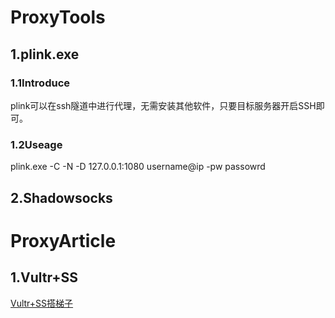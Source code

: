 # ProxyTools

## 1.plink.exe

### 1.1Introduce

plink可以在ssh隧道中进行代理，无需安装其他软件，只要目标服务器开启SSH即可。

### 1.2Useage

plink.exe -C -N -D 127.0.0.1:1080 username@ip -pw passowrd

## 2.Shadowsocks

# ProxyArticle

## 1.Vultr+SS

[Vultr+SS搭梯子](https://www.vultrcn.com/6.html)

